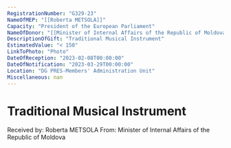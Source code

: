 ```yaml
---
RegistrationNumber: "G329-23"
NameOfMEP: "[[Roberta METSOLA]]"
Capacity: "President of the European Parliament"
NameOfDonor: "[[Minister of Internal Affairs of the Republic of Moldova]]"
DescriptionOfGift: "Traditional Musical Instrument"
EstimatedValue: "< 150"
LinkToPhoto: "Photo"
DateOfReception: "2023-02-08T00:00:00"
DateOfNotification: "2023-03-29T00:00:00"
Location: "DG PRES-Members' Administration Unit"
Miscellaneous: nan
---
```


# Traditional Musical Instrument

Received by: Roberta METSOLA
From: Minister of Internal Affairs of the Republic of Moldova
